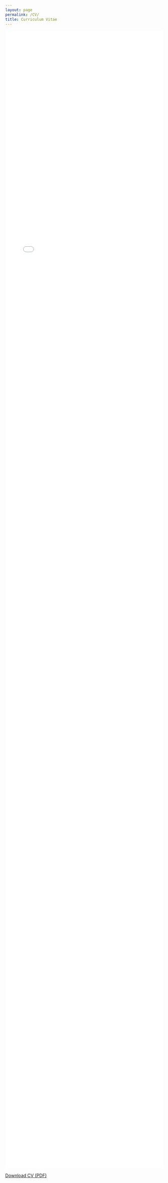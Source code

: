 ```yaml
---
layout: page
permalink: /CV/
title: Curriculum Vitae
---
```


<div class="pdf-viewer">
  <embed src="/assets/Salina_Edwards_CV.pdf" type="application/pdf">
</div>

<p class="pdf-download">
  <a href="/assets/Salina_Edwards_CV.pdf" download>Download CV (PDF)</a>
</p>

<style>
.pdf-viewer {
  width: 100%;
  height: 90vh; /* use most of the viewport height */
}

.pdf-viewer embed {
  width: 100%;
  height: 100%;
  border: none;
}

/* On small screens, hide embed and show only the download link */
@media (max-width: 768px) {
  .pdf-viewer {
    display: none;
  }
  .pdf-download {
    text-align: center;
    font-size: 1.1em;
    margin-top: 2em;
  }
  .pdf-download a {
    background-color: #007acc;
    color: white;
    padding: 10px 16px;
    border-radius: 6px;
    text-decoration: none;
  }
  .pdf-download a:hover {
    background-color: #005fa3;
  }
}
</style>
